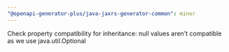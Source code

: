 ```yaml
---
"@openapi-generator-plus/java-jaxrs-generator-common": minor
---
```


Check property compatibility for inheritance: null values aren't compatible as we use java.util.Optional
